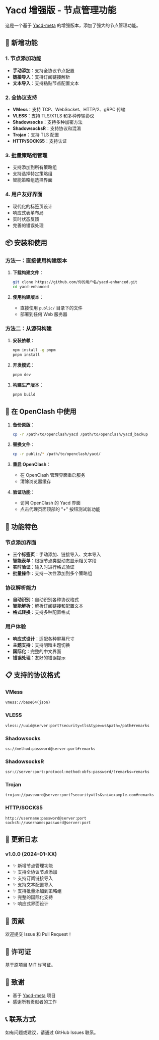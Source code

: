 # Yacd 增强版 - 节点管理功能

这是一个基于 [Yacd-meta](https://github.com/MetaCubeX/yacd) 的增强版本，添加了强大的节点管理功能。

## 🚀 新增功能

### 1. 节点添加功能
- **手动添加**：支持全协议节点配置
- **链接导入**：支持订阅链接解析
- **文本导入**：支持粘贴节点配置文本

### 2. 全协议支持
- **VMess**：支持 TCP、WebSocket、HTTP/2、gRPC 传输
- **VLESS**：支持 TLS/XTLS 和多种传输协议
- **Shadowsocks**：支持多种加密方法
- **ShadowsocksR**：支持协议和混淆
- **Trojan**：支持 TLS 配置
- **HTTP/SOCKS5**：支持认证

### 3. 批量策略组管理
- 支持添加到所有策略组
- 支持选择特定策略组
- 智能策略组选择界面

### 4. 用户友好界面
- 现代化的标签页设计
- 响应式表单布局
- 实时状态反馈
- 完善的错误处理

## 📦 安装和使用

### 方法一：直接使用构建版本

1. **下载构建文件**：
   ```bash
   git clone https://github.com/你的用户名/yacd-enhanced.git
   cd yacd-enhanced
   ```

2. **使用构建版本**：
   - 直接使用 `public/` 目录下的文件
   - 部署到任何 Web 服务器

### 方法二：从源码构建

1. **安装依赖**：
   ```bash
   npm install -g pnpm
   pnpm install
   ```

2. **开发模式**：
   ```bash
   pnpm dev
   ```

3. **构建生产版本**：
   ```bash
   pnpm build
   ```

## 🔧 在 OpenClash 中使用

1. **备份原版**：
   ```bash
   cp -r /path/to/openclash/yacd /path/to/openclash/yacd_backup
   ```

2. **替换文件**：
   ```bash
   cp -r public/* /path/to/openclash/yacd/
   ```

3. **重启 OpenClash**：
   - 在 OpenClash 管理界面重启服务
   - 清除浏览器缓存

4. **验证功能**：
   - 访问 OpenClash 的 Yacd 界面
   - 点击代理页面顶部的 "+" 按钮测试新功能

## 🎯 功能特色

### 节点添加界面
- **三个标签页**：手动添加、链接导入、文本导入
- **智能表单**：根据节点类型动态显示相关字段
- **实时验证**：输入时进行格式验证
- **批量操作**：支持一次性添加到多个策略组

### 协议解析能力
- **自动识别**：自动识别各种协议格式
- **智能解析**：解析订阅链接和配置文本
- **格式转换**：支持多种配置格式

### 用户体验
- **响应式设计**：适配各种屏幕尺寸
- **主题支持**：支持明暗主题切换
- **国际化**：完整的中文界面
- **错误处理**：友好的错误提示

## 📋 支持的协议格式

### VMess
```
vmess://base64(json)
```

### VLESS
```
vless://uuid@server:port?security=tls&type=ws&path=/path#remarks
```

### Shadowsocks
```
ss://method:password@server:port#remarks
```

### ShadowsocksR
```
ssr://server:port:protocol:method:obfs:password/?remarks=remarks
```

### Trojan
```
trojan://password@server:port?security=tls&sni=example.com#remarks
```

### HTTP/SOCKS5
```
http://username:password@server:port
socks5://username:password@server:port
```

## 🔄 更新日志

### v1.0.0 (2024-01-XX)
- ✨ 新增节点管理功能
- ✨ 支持全协议节点添加
- ✨ 支持订阅链接导入
- ✨ 支持文本配置导入
- ✨ 支持批量添加到策略组
- ✨ 完整的国际化支持
- ✨ 响应式界面设计

## 🤝 贡献

欢迎提交 Issue 和 Pull Request！

## 📄 许可证

基于原项目 MIT 许可证。

## 🙏 致谢

- 基于 [Yacd-meta](https://github.com/MetaCubeX/yacd) 项目
- 感谢所有贡献者的工作

## 📞 联系方式

如有问题或建议，请通过 GitHub Issues 联系。 